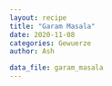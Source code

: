 ```yaml
---
layout: recipe
title: "Garam Masala"
date: 2020-11-08
categories: Gewuerze
author: Ash

data_file: garam_masala
---
```

